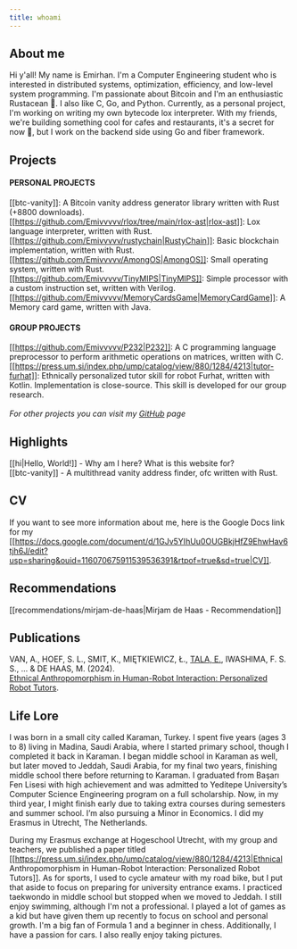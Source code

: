 ```yaml
---
title: whoami
---
```

## About me
Hi y'all! My name is Emirhan. I'm a Computer Engineering student who is interested in distributed systems, optimization, efficiency, and low-level system programming. I'm passionate about Bitcoin and I'm an enthusiastic Rustacean 🦀. I also like C, Go, and Python. Currently, as a personal project, I'm working on writing my own bytecode lox interpreter. With my friends, we're building something cool for cafes and restaurants, it's a secret for now 🤫, but I work on the backend side using Go and fiber framework.
## Projects

#### PERSONAL PROJECTS
[[btc-vanity]]: A Bitcoin vanity address generator library written with Rust (+8800 downloads).
<br>
[[https://github.com/Emivvvvv/rlox/tree/main/rlox-ast|rlox-ast]]: Lox language interpreter, written with Rust. 
<br>
[[https://github.com/Emivvvvv/rustychain|RustyChain]]: Basic blockchain implementation, written with Rust.
<br>
[[https://github.com/Emivvvvv/AmongOS|AmongOS]]: Small operating system, written with Rust.
<br>
[[https://github.com/Emivvvvv/TinyMIPS|TinyMIPS]]: Simple processor with a custom instruction set, written with Verilog.
<br>
[[https://github.com/Emivvvvv/MemoryCardsGame|MemoryCardGame]]: A Memory card game, written with Java.
<br>
#### GROUP PROJECTS
[[https://github.com/Emivvvvv/P232|P232]]: A C programming language preprocessor to perform arithmetic operations on matrices, written with C.
<br>
[[https://press.um.si/index.php/ump/catalog/view/880/1284/4213|tutor-furhat]]: Ethnically personalized tutor skill for robot Furhat, written with Kotlin. Implementation is close-source. This skill is developed for our group research.
<br>
<br>
*For other projects you can visit my [GitHub](https://github.com/Emivvvvv) page*

## Highlights

[[hi|Hello, World!]] - Why am I here? What is this website for?
<br>
[[btc-vanity]] - A multithread vanity address finder, ofc written with Rust.

## CV
If you want to see more information about me, here is the Google Docs link for my [[https://docs.google.com/document/d/1GJv5YIhUu0OUGBkjHfZ9EhwHav6tjh6J/edit?usp=sharing&ouid=116070675911539536391&rtpof=true&sd=true|CV]]. 

## Recommendations
[[recommendations/mirjam-de-haas|Mirjam de Haas - Recommendation]]

## Publications
VAN, A., HOEF, S. L., SMIT, K., MIĘTKIEWICZ, Ł., [TALA, E.](https://scholar.google.com/citations?user=uiUpIB0AAAAJ&hl=tr), IWASHIMA, F. S. S., ... & DE HAAS, M. (2024).  
<br>
[Ethnical Anthropomorphism in Human-Robot Interaction: Personalized Robot Tutors](https://press.um.si/index.php/ump/catalog/view/880/1284/4213).

## Life Lore

I was born in a small city called Karaman, Turkey. I spent five years (ages 3 to 8) living in Madina, Saudi Arabia, where I started primary school, though I completed it back in Karaman. I began middle school in Karaman as well, but later moved to Jeddah, Saudi Arabia, for my final two years, finishing middle school there before returning to Karaman. I graduated from Başarı Fen Lisesi with high achievement and was admitted to Yeditepe University’s Computer Science Engineering program on a full scholarship. Now, in my third year, I might finish early due to taking extra courses during semesters and summer school. I’m also pursuing a Minor in Economics. I did my Erasmus in Utrecht, The Netherlands.

During my Erasmus exchange at Hogeschool Utrecht, with my group and teachers, we published a paper titled [[https://press.um.si/index.php/ump/catalog/view/880/1284/4213|Ethnical Anthropomorphism in Human-Robot Interaction: Personalized Robot Tutors]]. As for sports, I used to cycle amateur with my road bike, but I put that aside to focus on preparing for university entrance exams. I practiced taekwondo in middle school but stopped when we moved to Jeddah. I still enjoy swimming, although I'm not a professional. I played a lot of games as a kid but have given them up recently to focus on school and personal growth. I'm a big fan of Formula 1 and a beginner in chess. Additionally, I have a passion for cars. I also really enjoy taking pictures. 